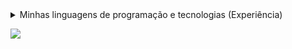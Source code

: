 <details>
  <summary>Minhas linguagens de programação e tecnologias (Experiência)</summary>
  
  * (**S**) Java
  * (**A**) React, Typescript e NodeJS
  * (**B**) SQL, JavaScript, Git e Python
  * (**C**) NoSQL, PHP e C
  * (**D**) Lua
  * (**F**) C# e C++
</details>

![](https://user-images.githubusercontent.com/78219497/196306614-b95079e0-95ca-489f-8775-63651313a168.jpg)
